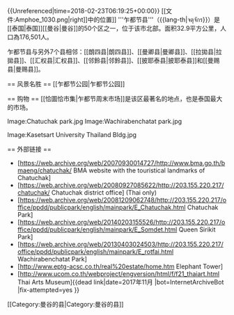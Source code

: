 {{Unreferenced|time=2018-02-23T06:19:25+00:00}}
[[文件:Amphoe_1030.png|right]]中的位置]]
'''乍都节县'''（{{lang-th|จตุจักร}}）是[[泰国|泰国]][[曼谷|曼谷]]的50个区之一，位于该市北部。面积32.9平方公里，人口為176,501人。

乍都节县与另外7个县相邻：[[朗四县|朗四县]]、[[曼卿县|曼卿县]]、[[拉拋县|拉拋县]]、[[汇权县|汇权县]]、[[邻鈴县|邻鈴县]]、[[披耶泰县|披耶泰县]]和[[曼赐县|曼赐县]]。

== 风景名胜 ==
[[乍都节公园|乍都节公园]]
  
== 购物 ==
[[恰圖恰市集|乍都节周末市场]]是该区最著名的地点，也是泰国最大的市场。

<gallery>
Image:Chatuchak park.jpg 
Image:Wachirabenchatat park.jpg 

Image:Kasetsart University Thailand Bldg.jpg
</gallery>

== 外部链接 ==
* [https://web.archive.org/web/20070930014727/http://www.bma.go.th/bmaeng/chatuchak/ BMA website with the touristical landmarks of Chatuchak]
* [https://web.archive.org/web/20080927085622/http://203.155.220.217/chatuchak/ Chatuchak district office] (Thai only)
* [https://web.archive.org/web/20081209062748/http://203.155.220.217/office/ppdd/publicpark/english/mainpark/E_Chatuchak.html Chatuchak Park]
* [https://web.archive.org/web/20140203155526/http://203.155.220.217/office/ppdd/publicpark/english/mainpark/E_Somdet.html Queen Sirikit Park]
* [https://web.archive.org/web/20130403024503/http://203.155.220.217/office/ppdd/publicpark/english/mainpark/E_rotfai.html Wachirabenchatat Park]
* [http://www.eptg-acsc.co.th/real%20estate/home.htm Elephant Tower]
* [http://www.ucom.co.th/webproject/engversion/html/f/f21_thaiart.html Thai Arts Museum]{{dead link|date=2017年11月 |bot=InternetArchiveBot |fix-attempted=yes }}

[[Category:曼谷的县|Category:曼谷的县]]